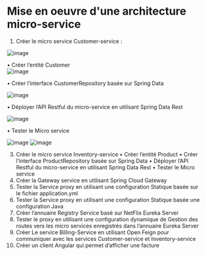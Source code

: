 # Mise en oeuvre d'une architecture micro-service
1. Créer le micro service Customer-service :

![image](https://github.com/KhalidMHASNI/Mise-en-oeuvre-d-une-architecture-micro-service/assets/82038554/2d0dc2aa-66b9-4b01-94d7-961357e3dee4)

• Créer l’entité Customer<br>
![image](https://github.com/KhalidMHASNI/Mise-en-oeuvre-d-une-architecture-micro-service/assets/82038554/b682cb6b-7d3e-46e7-a95b-2efe51b0d684)

• Créer l’interface CustomerRepository basée sur Spring Data 

![image](https://github.com/KhalidMHASNI/Mise-en-oeuvre-d-une-architecture-micro-service/assets/82038554/256aeff6-e356-47c8-b96c-62ba881cec60)

• Déployer l’API Restful du micro-service en utilisant Spring Data Rest 

![image](https://github.com/KhalidMHASNI/Mise-en-oeuvre-d-une-architecture-micro-service/assets/82038554/ac2639ca-b4fc-4aa2-a5db-1981c593e9a7)

• Tester le Micro service

![image](https://github.com/KhalidMHASNI/Mise-en-oeuvre-d-une-architecture-micro-service/assets/82038554/aa7a26ea-9479-43bc-9e5b-2b60e84cdc4e)
![image](https://github.com/KhalidMHASNI/Mise-en-oeuvre-d-une-architecture-micro-service/assets/82038554/ac1c1b7f-c3a9-4edf-bfa3-ef2cec932e7c)

3. Créer le micro service Inventory-service 
      • Créer l’entité Product 
      • Créer l’interface ProductRepository basée sur Spring Data 
      • Déployer l’API Restful du micro-service en utilisant Spring Data Rest 
      • Tester le Micro service
3. Créer la Gateway service en utilisant Spring Cloud Gateway
  1. Tester la Service proxy en utilisant une configuration Statique basée
  sur le fichier application.yml
  2. Tester la Service proxy en utilisant une configuration Statique basée
  une configuration Java
4. Créer l’annuaire Registry Service basé sur NetFlix Eureka Server
5. Tester le proxy en utilisant une configuration dynamique de Gestion des
routes vers les micro services enregistrés dans l’annuaire Eureka Server
6. Créer Le service Billing-Service en utilisant Open Feign pour
communiquer avec les services Customer-service et Inventory-service
7. Créer un client Angular qui permet d’afficher une facture
